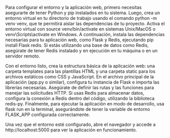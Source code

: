 Para configurar el entorno y la aplicación web, primero necesitas asegurarte de tener Python y pip instalados en tu sistema. Luego, crea un entorno virtual en tu directorio de trabajo usando el comando python -m venv venv, que te permitirá aislar las dependencias de tu proyecto. Activa el entorno virtual con source venv/bin/activate en sistemas Unix/MacOS o venv\Scripts\activate en Windows. A continuación, instala las dependencias necesarias para tu aplicación web, como Flask y Redis, ejecutando pip install Flask redis. Si estás utilizando una base de datos como Redis, asegúrate de tener Redis instalado y en ejecución en tu máquina o en un servidor remoto.

Con el entorno listo, crea la estructura básica de la aplicación web: una carpeta templates para las plantillas HTML y una carpeta static para los archivos estáticos como CSS y JavaScript. En el archivo principal de la aplicación (app.py o similar), configura tu instancia de Flask e importa las librerías necesarias. Asegúrate de definir las rutas y las funciones para manejar las solicitudes HTTP. Si usas Redis para almacenar datos, configura la conexión a Redis dentro del código, utilizando la biblioteca redis-py. Finalmente, para ejecutar la aplicación en modo de desarrollo, usa flask run en la terminal, asegurándote de tener la variable de entorno FLASK_APP configurada correctamente.

Una vez que el entorno esté configurado, abre el navegador y accede a http://localhost:5000 para ver la aplicación en funcionamiento.
